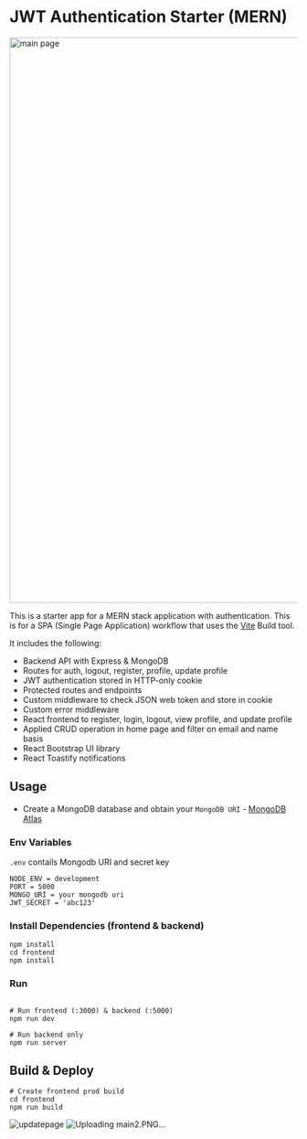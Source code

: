 # JWT Authentication Starter (MERN)
<img width="990" alt="main page" src="https://github.com/deepak14ri/JWT-Authentication/assets/49471265/1f7ebeb2-53d4-4bb3-9167-a193d8e95772">

This is a starter app for a MERN stack application with authentication. This is for a SPA (Single Page Application) workflow that uses the [Vite](https://vite.dev) Build tool. 

It includes the following:

- Backend API with Express & MongoDB
- Routes for auth, logout, register, profile, update profile
- JWT authentication stored in HTTP-only cookie
- Protected routes and endpoints
- Custom middleware to check JSON web token and store in cookie
- Custom error middleware
- React frontend to register, login, logout, view profile, and update profile
- Applied CRUD operation in home page and filter on email and name basis
- React Bootstrap UI library
- React Toastify notifications

## Usage

- Create a MongoDB database and obtain your `MongoDB URI` - [MongoDB Atlas](https://www.mongodb.com/cloud/atlas/register)

### Env Variables

`.env` contails Mongodb URI and secret key

```
NODE_ENV = development
PORT = 5000
MONGO_URI = your mongodb uri
JWT_SECRET = 'abc123'
```


### Install Dependencies (frontend & backend)

```
npm install
cd frontend
npm install
```

### Run

```

# Run frontend (:3000) & backend (:5000)
npm run dev

# Run backend only
npm run server
```

## Build & Deploy

```
# Create frontend prod build
cd frontend
npm run build
```
![updatepage](https://github.com/deepak14ri/JWT-Authentication/assets/49471265/766209fe-1826-4595-a928-d1502da39e7b)
![Uploading main2.PNG…]()


